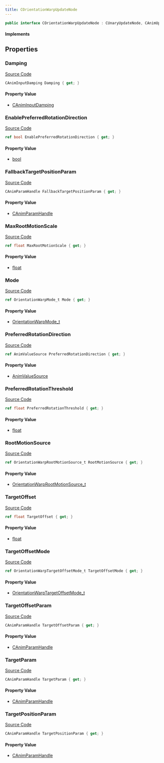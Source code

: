 ```yaml
---
title: COrientationWarpUpdateNode
---
```


```csharp
public interface COrientationWarpUpdateNode : CUnaryUpdateNode, CAnimUpdateNodeBase, ISchemaClass<CAnimUpdateNodeBase>, ISchemaClass<CUnaryUpdateNode>, ISchemaClass<COrientationWarpUpdateNode>, ISchemaField, ISchemaClass, INativeHandle
```

#### Implements

## Properties

### Damping

[Source Code](https://github.com/swiftly-solution/swiftlys2/blob/beta/managed/src/SwiftlyS2.Generated/Schemas/Interfaces/COrientationWarpUpdateNode.cs#L30)

```csharp
CAnimInputDamping Damping { get; }
```

#### Property Value

- [CAnimInputDamping](/docs/api/shared/schemadefinitions/caniminputdamping)

### EnablePreferredRotationDirection

[Source Code](https://github.com/swiftly-solution/swiftlys2/blob/beta/managed/src/SwiftlyS2.Generated/Schemas/Interfaces/COrientationWarpUpdateNode.cs#L36)

```csharp
ref bool EnablePreferredRotationDirection { get; }
```

#### Property Value

- [bool](https://learn.microsoft.com/dotnet/api/system.boolean)

### FallbackTargetPositionParam

[Source Code](https://github.com/swiftly-solution/swiftlys2/blob/beta/managed/src/SwiftlyS2.Generated/Schemas/Interfaces/COrientationWarpUpdateNode.cs#L22)

```csharp
CAnimParamHandle FallbackTargetPositionParam { get; }
```

#### Property Value

- [CAnimParamHandle](/docs/api/shared/schemadefinitions/canimparamhandle)

### MaxRootMotionScale

[Source Code](https://github.com/swiftly-solution/swiftlys2/blob/beta/managed/src/SwiftlyS2.Generated/Schemas/Interfaces/COrientationWarpUpdateNode.cs#L34)

```csharp
ref float MaxRootMotionScale { get; }
```

#### Property Value

- [float](https://learn.microsoft.com/dotnet/api/system.single)

### Mode

[Source Code](https://github.com/swiftly-solution/swiftlys2/blob/beta/managed/src/SwiftlyS2.Generated/Schemas/Interfaces/COrientationWarpUpdateNode.cs#L16)

```csharp
ref OrientationWarpMode_t Mode { get; }
```

#### Property Value

- [OrientationWarpMode_t](/docs/api/shared/schemadefinitions/orientationwarpmode_t)

### PreferredRotationDirection

[Source Code](https://github.com/swiftly-solution/swiftlys2/blob/beta/managed/src/SwiftlyS2.Generated/Schemas/Interfaces/COrientationWarpUpdateNode.cs#L38)

```csharp
ref AnimValueSource PreferredRotationDirection { get; }
```

#### Property Value

- [AnimValueSource](/docs/api/shared/schemadefinitions/animvaluesource)

### PreferredRotationThreshold

[Source Code](https://github.com/swiftly-solution/swiftlys2/blob/beta/managed/src/SwiftlyS2.Generated/Schemas/Interfaces/COrientationWarpUpdateNode.cs#L40)

```csharp
ref float PreferredRotationThreshold { get; }
```

#### Property Value

- [float](https://learn.microsoft.com/dotnet/api/system.single)

### RootMotionSource

[Source Code](https://github.com/swiftly-solution/swiftlys2/blob/beta/managed/src/SwiftlyS2.Generated/Schemas/Interfaces/COrientationWarpUpdateNode.cs#L32)

```csharp
ref OrientationWarpRootMotionSource_t RootMotionSource { get; }
```

#### Property Value

- [OrientationWarpRootMotionSource_t](/docs/api/shared/schemadefinitions/orientationwarprootmotionsource_t)

### TargetOffset

[Source Code](https://github.com/swiftly-solution/swiftlys2/blob/beta/managed/src/SwiftlyS2.Generated/Schemas/Interfaces/COrientationWarpUpdateNode.cs#L26)

```csharp
ref float TargetOffset { get; }
```

#### Property Value

- [float](https://learn.microsoft.com/dotnet/api/system.single)

### TargetOffsetMode

[Source Code](https://github.com/swiftly-solution/swiftlys2/blob/beta/managed/src/SwiftlyS2.Generated/Schemas/Interfaces/COrientationWarpUpdateNode.cs#L24)

```csharp
ref OrientationWarpTargetOffsetMode_t TargetOffsetMode { get; }
```

#### Property Value

- [OrientationWarpTargetOffsetMode_t](/docs/api/shared/schemadefinitions/orientationwarptargetoffsetmode_t)

### TargetOffsetParam

[Source Code](https://github.com/swiftly-solution/swiftlys2/blob/beta/managed/src/SwiftlyS2.Generated/Schemas/Interfaces/COrientationWarpUpdateNode.cs#L28)

```csharp
CAnimParamHandle TargetOffsetParam { get; }
```

#### Property Value

- [CAnimParamHandle](/docs/api/shared/schemadefinitions/canimparamhandle)

### TargetParam

[Source Code](https://github.com/swiftly-solution/swiftlys2/blob/beta/managed/src/SwiftlyS2.Generated/Schemas/Interfaces/COrientationWarpUpdateNode.cs#L18)

```csharp
CAnimParamHandle TargetParam { get; }
```

#### Property Value

- [CAnimParamHandle](/docs/api/shared/schemadefinitions/canimparamhandle)

### TargetPositionParam

[Source Code](https://github.com/swiftly-solution/swiftlys2/blob/beta/managed/src/SwiftlyS2.Generated/Schemas/Interfaces/COrientationWarpUpdateNode.cs#L20)

```csharp
CAnimParamHandle TargetPositionParam { get; }
```

#### Property Value

- [CAnimParamHandle](/docs/api/shared/schemadefinitions/canimparamhandle)

